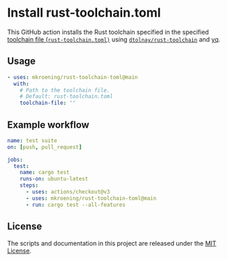 # Install rust-toolchain.toml

This GitHub action installs the Rust toolchain specified in the specified [toolchain file (`rust-toolchain.toml)`](https://rust-lang.github.io/rustup/overrides.html#the-toolchain-file) using [`dtolnay/rust-toolchain`](https://github.com/dtolnay/rust-toolchain) and [yq](https://github.com/mikefarah/yq).

## Usage

```yaml
- uses: mkroening/rust-toolchain-toml@main
  with:
    # Path to the toolchain file.
    # Default: rust-toolchain.toml
    toolchain-file: ''
```

## Example workflow

```yaml
name: test suite
on: [push, pull_request]

jobs:
  test:
    name: cargo test
    runs-on: ubuntu-latest
    steps:
      - uses: actions/checkout@v3
      - uses: mkroening/rust-toolchain-toml@main
      - run: cargo test --all-features
```

## License

The scripts and documentation in this project are released under the [MIT
License](LICENSE).
